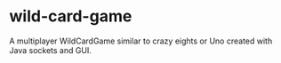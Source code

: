 # wild-card-game
A multiplayer WildCardGame similar to crazy eights or Uno created with Java sockets and GUI.
